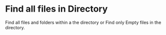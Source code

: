 # Find all files in Directory
 Find all files and folders within a the directory or Find only Empty files in the directory.
